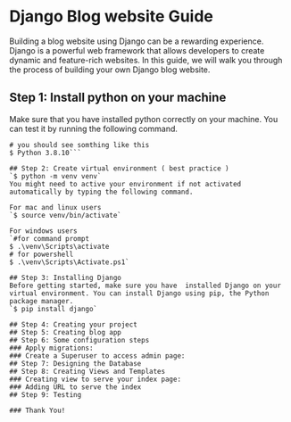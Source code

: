 # Django Blog website Guide
Building a blog website using Django can be a rewarding experience. Django is a powerful web framework that allows developers to create dynamic and feature-rich websites. In this guide, we will walk you through the process of building your own Django blog website.

## Step 1: Install python on your machine
Make sure that you have installed python correctly on your machine. You can test it by running the following command.
```$ python -V
# you should see somthing like this
$ Python 3.8.10```

## Step 2: Create virtual environment ( best practice )
`$ python -m venv venv`
You might need to active your environment if not activated automatically by typing the following command.

For mac and linux users
`$ source venv/bin/activate`

For windows users
`#for command prompt
$ .\venv\Scripts\activate
# for powershell
$ .\venv\Scripts\Activate.ps1`

## Step 3: Installing Django
Before getting started, make sure you have  installed Django on your virtual environment. You can install Django using pip, the Python package manager. 
`$ pip install django`

## Step 4: Creating your project
## Step 5: Creating blog app
## Step 6: Some configuration steps
### Apply migrations:
### Create a Superuser to access admin page:
## Step 7: Designing the Database
## Step 8: Creating Views and Templates
### Creating view to serve your index page:
### Adding URL to serve the index
## Step 9: Testing

### Thank You!
